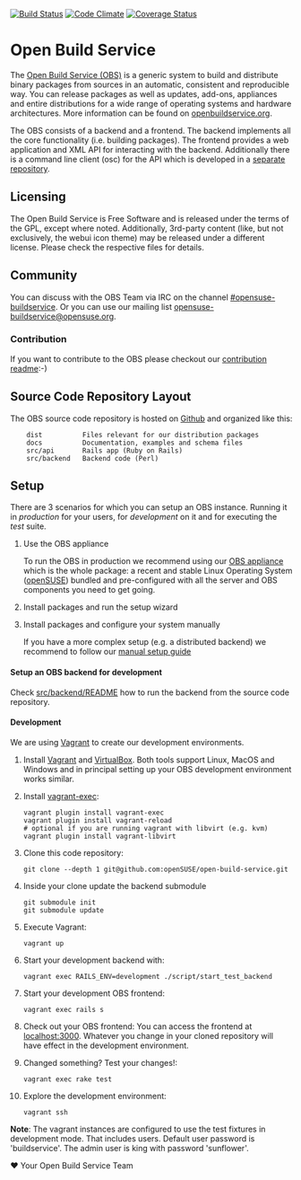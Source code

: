 [![Build Status](https://secure.travis-ci.org/openSUSE/open-build-service.svg?branch=master)](https://travis-ci.org/openSUSE/open-build-service)
[![Code Climate](https://codeclimate.com/github/openSUSE/open-build-service.png)](https://codeclimate.com/github/openSUSE/open-build-service)
[![Coverage Status](https://img.shields.io/coveralls/openSUSE/open-build-service.svg)](https://coveralls.io/r/openSUSE/open-build-service)

# Open Build Service
The [Open Build Service (OBS)](http://www.open-build-service.org) is a generic system to build and distribute binary packages from sources in an automatic, consistent and reproducible way. You can release packages as well as updates, add-ons, appliances and entire distributions for a wide range of operating systems and hardware architectures. More information can be found on [openbuildservice.org](http://www.openbuildservice.org).

The OBS consists of a backend and a frontend. The backend implements all the core functionality (i.e. building packages). The frontend provides a web application and XML API for interacting with the backend. Additionally there is a command line client (osc) for the API which is developed in a [separate repository](https://github.com/openSUSE/osc).

## Licensing
The Open Build Service is Free Software and is released under the terms of the GPL, except where noted. Additionally, 3rd-party content (like, but not exclusively, the webui icon theme) may be released under a different license. Please check the respective files for details.

## Community
You can discuss with the OBS Team via IRC on the channel [#opensuse-buildservice](irc://freenode.net/opensuse-buildservice). Or you can use our mailing list [opensuse-buildservice@opensuse.org](mailto:opensuse-buildservice+subscribe@opensuse.org).

### Contribution
If you want to contribute to the OBS please checkout our [contribution readme](CONTRIBUTING.md):-)

## Source Code Repository Layout
The OBS source code repository is hosted on [Github](http://github.com/opensuse/open-build-service) and organized like this:

        dist          Files relevant for our distribution packages
        docs          Documentation, examples and schema files
        src/api       Rails app (Ruby on Rails)
        src/backend   Backend code (Perl)

## Setup
There are 3 scenarios for which you can setup an OBS instance. Running it in *production* for your users, for *development* on it and for executing the *test* suite.

1. Use the OBS appliance

    To run the OBS in production we recommend using our [OBS appliance](http://openbuildservice.org/download/) which is the whole package: a recent and stable Linux Operating System ([openSUSE](http://www.opensuse.org)) bundled and pre-configured with all the server and OBS components you need to get going.

2. Install packages and run the setup wizard


3. Install packages and configure your system manually

    If you have a more complex setup (e.g. a distributed backend) we recommend to follow our [manual setup guide](dist/README.SETUP)


#### Setup an OBS backend for development
Check [src/backend/README](https://github.com/openSUSE/open-build-service/blob/master/src/backend/README) how to run the backend from the source code repository.


#### Development
We are using [Vagrant](https://www.vagrantup.com/) to create our development environments.

1. Install [Vagrant](https://www.vagrantup.com/downloads.html) and [VirtualBox](https://www.virtualbox.org/wiki/Downloads). Both tools support Linux, MacOS and Windows and in principal setting up your OBS development environment works similar.

2. Install [vagrant-exec](https://github.com/p0deje/vagrant-exec):

    ```
    vagrant plugin install vagrant-exec
    vagrant plugin install vagrant-reload
    # optional if you are running vagrant with libvirt (e.g. kvm)
    vagrant plugin install vagrant-libvirt
    ```

3. Clone this code repository:

    ```
    git clone --depth 1 git@github.com:openSUSE/open-build-service.git
    ```

4. Inside your clone update the backend submodule

   ```
   git submodule init
   git submodule update 
   ```   

5. Execute Vagrant:

    ```
    vagrant up
    ```

6. Start your development backend with:

    ```
    vagrant exec RAILS_ENV=development ./script/start_test_backend
    ```

7. Start your development OBS frontend:

    ```
    vagrant exec rails s
    ```

8. Check out your OBS frontend:
You can access the frontend at [localhost:3000](http://localhost:3000). Whatever you change in your cloned repository will have effect in the development environment. 

9. Changed something? Test your changes!:

    ```
    vagrant exec rake test
    ```

10. Explore the development environment:

    ```
    vagrant ssh
    ```

**Note**: The vagrant instances are configured to use the test fixtures in development mode. That includes users. Default user password is 'buildservice'. The admin user is king with password 'sunflower'.


:heart: Your Open Build Service Team
